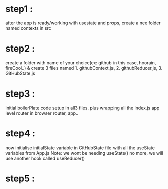 # step1 : 
after the app is ready/working with usestate and props, create a nee folder named contexts in src

# step2 :
create a folder with name of your choice(ex: github in this case, hoorain, fireCool..) & create 3 files named 1. githubContext.js, 2. githubReducer.js, 3. GitHubState.js

# step3 :
initial boilerPlate code setup in all3 files. plus wrapping all the index.js app level router in  <GitHubState>browser router, app..</GitHubState>

# step4 :
now initialise initialState variable in GitHubState file with all the useState variables from App.js 
Note: we wont be needing useState() no more, we will use another hook called useReducer()

# step5 :
